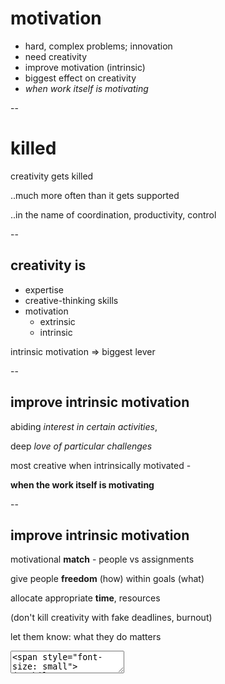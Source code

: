# motivation

* hard, complex problems; innovation
 * need creativity
* improve motivation (intrinsic)
 * biggest effect on creativity
 * *when work itself is motivating*

--

# killed

creativity gets killed

..much more often than it gets supported

..in the name of coordination, productivity, control

--

## creativity is

* expertise
* creative-thinking skills
* motivation
  * extrinsic
  * intrinsic

intrinsic motivation => biggest lever

--

## improve intrinsic motivation

abiding *interest in certain activities*,

deep *love of particular challenges*

most creative  when intrinsically motivated -

**when the work itself is motivating**

--

## improve intrinsic motivation

motivational **match** - people vs assignments

give people **freedom** (how) within goals (what)

allocate appropriate **time**, resources

(don't kill creativity with fake deadlines, burnout)

let them know: what they do matters

<textarea><span style="font-size: small">
(Amabile, 1998, https://hbr.org/1998/09/how-to-kill-creativity)
</span></textarea>
